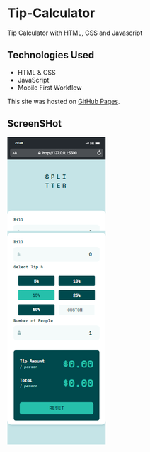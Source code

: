 # Tip-Calculator
Tip Calculator with HTML, CSS and Javascript

## Technologies Used
- HTML & CSS
- JavaScript
- Mobile First Workflow


This site was hosted on [GitHub Pages](https://pages.github.com/).

## ScreenSHot
![ScreenShot 1](https://github.com/Madflows/Tip-Calculator/blob/main/Ti%20Calculator%20Full.png)
